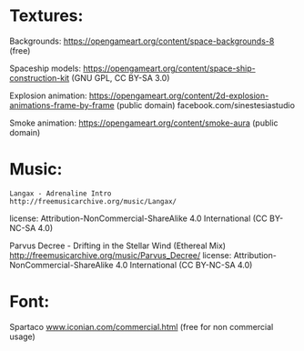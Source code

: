 # Textures:

Backgrounds:
  https://opengameart.org/content/space-backgrounds-8 (free)

Spaceship models:
  https://opengameart.org/content/space-ship-construction-kit (GNU GPL, CC BY-SA 3.0)

Explosion animation:
  https://opengameart.org/content/2d-explosion-animations-frame-by-frame (public domain)
  facebook.com/sinestesiastudio

Smoke animation:
	https://opengameart.org/content/smoke-aura (public domain)


# Music:

	Langax - Adrenaline Intro
	http://freemusicarchive.org/music/Langax/
  license: Attribution-NonCommercial-ShareAlike 4.0 International (CC BY-NC-SA 4.0)

  Parvus Decree - Drifting in the Stellar Wind (Ethereal Mix)
  http://freemusicarchive.org/music/Parvus_Decree/
  license: Attribution-NonCommercial-ShareAlike 4.0 International (CC BY-NC-SA 4.0)


# Font:

  Spartaco
  www.iconian.com/commercial.html (free for non commercial usage)
